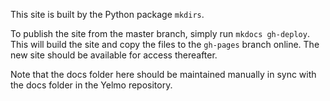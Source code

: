 This site is built by the Python package `mkdirs`.

To publish the site from the master branch, simply
run `mkdocs gh-deploy`. This will build the site and
copy the files to the `gh-pages` branch online. The
new site should be available for access thereafter. 

Note that the docs folder here should be maintained
manually in sync with the docs folder in the Yelmo 
repository.
